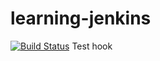 # learning-jenkins

[![Build Status](http://192.168.1.123:8080/buildStatus/icon?job=use-command)](https://jenkins.homelabhantv.xyz/job/use-command/)
Test hook
